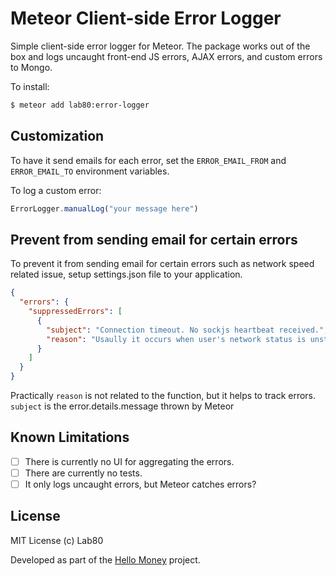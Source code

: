 # Meteor Client-side Error Logger

Simple client-side error logger for Meteor. The package works out of the box and
logs uncaught front-end JS errors, AJAX errors, and custom errors to Mongo.

To install:

```sh
$ meteor add lab80:error-logger
```

## Customization

To have it send emails for each error, set the `ERROR_EMAIL_FROM` and
`ERROR_EMAIL_TO` environment variables.

To log a custom error:

```js
ErrorLogger.manualLog("your message here")
```

## Prevent from sending email for certain errors

To prevent it from sending email for certain errors such as network speed related issue,
setup settings.json file to your application.

```json
{
  "errors": {
    "suppressedErrors": [
      {
        "subject": "Connection timeout. No sockjs heartbeat received.",
        "reason": "Usaully it occurs when user's network status is unstable for some reason"
      }
    ]
  }
}
```

Practically ```reason``` is not related to the function, but it helps to track errors.
```subject``` is the error.details.message thrown by Meteor

## Known Limitations

 - [ ] There is currently no UI for aggregating the errors.
 - [ ] There are currently no tests.
 - [ ] It only logs uncaught errors, but Meteor catches errors?

## License

MIT License (c) Lab80

Developed as part of the [Hello Money](http://hellomoney.co) project.
